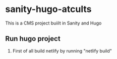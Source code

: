 # sanity-hugo-atcults
This is a CMS project buiilt in Sanity and Hugo

## Run hugo project

1. First of all build netlify by running "netlify build"